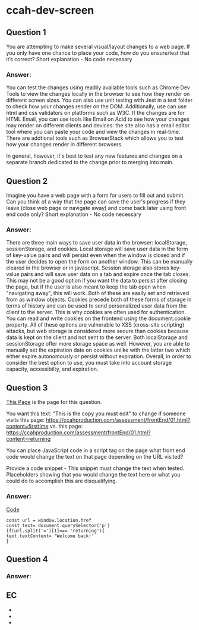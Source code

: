 # ccah-dev-screen

## Question 1
You are attempting to make several visual/layout changes to a web page. If you only have one chance to place your code, how do you ensure/test that it’s correct?
Short explanation - No code necessary

### Answer:
You can test the changes using readily available tools such as Chrome Dev Tools to view the changes locally in the browser to see how they render on different screen sizes. You can also use unit testing with Jest in a test folder to check how your changes render on the DOM. Additionally, use can use html and css validators on platforms such as W3C. If the changes are for HTML Email, you can use tools like Email on Acid to see how your changes may render on different clients and devices: the site also has a email editor tool where you can paste your code and view the changes in real-time. There are addtional tools such as BrowserStack which allows you to test how your changes render in different browsers. 

In general, however, it's best to test any new features and changes on a separate branch dedicated to the change prior to merging into main. 


## Question 2
Imagine you have a web page with a form for users to fill out and submit. Can you think
of a way that the page can save the user's progress if they leave (close web page or
navigate away) and come back later using front end code only?
Short explanation - No code necessary

### Answer:
There are three main ways to save user data in the browser: localStorage, sessionStorage, and cookies. Local storage will save user data in the form of key-value pairs and will persist even when the window is closed and if the user decides to open the form on another window. This can be manually cleared in the browser or in javascript. Session storage also stores key-value pairs and will save user data on a tab and expire once the tab closes. This may not be a good option if you want the data to persist after closing the page, but if the user is also meant to keep the tab open when "navigating away", this will work. Both of these are easily set and retrieved from as window objects. Cookies precede both of these forms of storage in terms of history and can be used to send personalized user data from the client to the server. This is why cookies are often used for authentication. You can read and write cookies on the frontend using the document.cookie property. All of these options are vulnerable to XSS (cross-site scripting) attacks, but web storage is considered more secure than cookies because data is kept on the client and not sent to the server. Both localStorage and sessionStorage offer more storage space as well. However, you are able to manually set the expiration date on cookies unlike with the latter two which either expire autonomously or persist without expiration. Overall, in order to consider the best option to use, you must take into account storage capacity, accessibilty, and expiration. 

## Question 3
[This Page](http://ccahproduction.com/assessment/frontEnd/01.html) is the page for this question.

You want this text: "This is the copy you must edit" to change if someone visits this page: https://ccahproduction.com/assessment/frontEnd/01.html?content=firsttime vs. this page: https://ccahproduction.com/assessment/frontEnd/01.html?content=returning

You can place JavaScript code in a script tag on the page what front end code would change the text on that page depending on the URL visited?

Provide a code snippet - This snippet must change the text when tested. Placeholders showing that you would change the text here or what you could do to accomplish this are disqualifying.

### Answer:

[Code](three.js)

```
const url = window.location.href
const text= document.querySelector('p')
if(url.split('=')[1]=== 'returning'){
text.textContent= 'Welcome back!'
}
```

## Question 4

### Answer:

## EC

- 
- 
- 